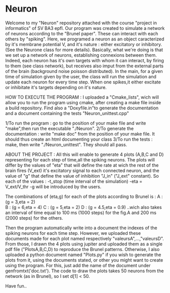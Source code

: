 # Neuron

Welcome to my "Neuron" repository attached with the course "project in informatics" of SV BA3 epfl.
Our program was created to simulate a network of neurons according to the "Brunel paper".
These can interact with each others by "spiking".
Here, we programed a neuron as an object caracterized by it's membrane potential V, and it's nature :
either excitatory or inhibitory.(See the Neurone class for more details).
Basically, what we're doing is that we set up a network of neurons, establishing connexions between them.
Indeed, each neuron has it's own targets with whom it can interact, by firing to them (see class network),
but receives also imput from the external parts of the brain (background noise poisson distributed).
In the main, for a given time of simulation given by the user, the class will run the simulation and update 
each neuron for every time step. When one spikes,it either excitate or inhibitate it's targets depending on it's nature.


HOW TO EXECUTE THE PROGRAM :
I uploaded a "Cmake_lists", wich will allow you to run the program using cmake, after creating a make file inside 
a build repository. Find also a "Doxyfile.in"to generate the documentation and a document containing the tests "Neuron_unittest.cpp"

1/To run the program : go to the position of your make file and write "make",then run the executable "./Neuron".
2/To generate the documentation : write "make doc" from the position of your make file. It should thus create an html 
documenting your class
3/To run the tests : make, then write "./Neuron_unittest". They should all pass.


ABOUT THE PROJECT :
All this will enable to generate 4 plots (A,B,C and D) representing for each step of time,all the spiking neurons.
 The plots will differ by the values of "eta" that will define the rate at wich the rest of the brain fires (V_ext) it's  excitatory signal to each connected neuron, and the value of "g" that define the value of inhibition "J_in" ("J_ext" constant).
 So each of the values :
 -t_stop (time interval of the simulation)
 -eta = V_ext/V_thr
 -g
 will be introduced by the users.
 
 The combinations of (eta,g) for each of the plots according to Brunel is :
 A : (g = 3,eta = 2)     
 B : (g = 6,eta = 4)
 C : (g = 5,eta = 2)
 D : (g = 4.5,eta = 0.9)
..wich also takes an interval of time equal to 100 ms (1000 steps) for the fig.A and 200 ms (2000 steps) for the others.

Then the program automatically write into a document the indexes of the spiking neurons for each time step.
However, we uploaded these documents made for each plot named respectively "valeursA",...,"valeursD".
From those, I drawn the 4 plots using jupiter and uploaded them as a single pdf file ("PlotsA,B,C,D) to reproduce the Brunel patterns.
Otherwise, I also uploaded a python document named "Plots.py" if you wish to generate the plots from it, using the documents stated, or other
you might want to create using the program.
For this, just add the name of the document under genfromtxt('doc.txt').
The code to draw the plots takes 50 neurons from the network (as in Brunel), so I set d[1] < 50.


Have fun..

